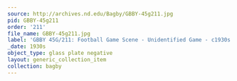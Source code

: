 ```yaml
---
source: http://archives.nd.edu/Bagby/GBBY-45g211.jpg
pid: GBBY-45g211
order: '211'
file_name: GBBY-45g211.jpg
label: 'GBBY 45G/211: Football Game Scene - Unidentified Game - c1930s'
_date: 1930s
object_type: glass plate negative
layout: generic_collection_item
collection: bagby
---
```


